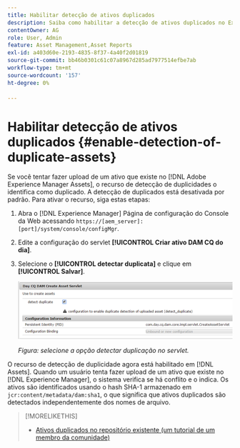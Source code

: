 ```yaml
---
title: Habilitar detecção de ativos duplicados
description: Saiba como habilitar a detecção de ativos duplicados no Experience Manager.
contentOwner: AG
role: User, Admin
feature: Asset Management,Asset Reports
exl-id: a403d60e-2193-4835-8f37-4a40f2d01819
source-git-commit: bb46b0301c61c07a8967d285ad7977514efbe7ab
workflow-type: tm+mt
source-wordcount: '157'
ht-degree: 0%

---
```


# Habilitar detecção de ativos duplicados {#enable-detection-of-duplicate-assets}

Se você tentar fazer upload de um ativo que existe no [!DNL Adobe Experience Manager Assets], o recurso de detecção de duplicidades o identifica como duplicado. A detecção de duplicados está desativada por padrão. Para ativar o recurso, siga estas etapas:

1. Abra o [!DNL Experience Manager] Página de configuração do Console da Web acessando `https://[aem_server]:[port]/system/console/configMgr`.
1. Edite a configuração do servlet **[!UICONTROL Criar ativo DAM CQ do dia]**.
1. Selecione o **[!UICONTROL detectar duplicata]** e clique em **[!UICONTROL Salvar]**.

   ![Selecione a opção detectar duplicatas no servlet](assets/chlimage_1-377.png)

   *Figura: selecione a opção detectar duplicação no servlet.*

O recurso de detecção de duplicidade agora está habilitado em [!DNL Assets]. Quando um usuário tenta fazer upload de um ativo que existe no [!DNL Experience Manager], o sistema verifica se há conflito e o indica. Os ativos são identificados usando o hash SHA-1 armazenado em `jcr:content/metadata/dam:sha1`, o que significa que ativos duplicados são detectados independentemente dos nomes de arquivo.

>[!MORELIKETHIS]
>
>* [Ativos duplicados no repositório existente (um tutorial de um membro da comunidade)](https://experience-aem.blogspot.com/2019/06/aem-65-find-duplicate-assets-binaries-in-existing-repository.html)

